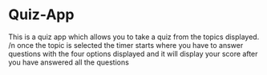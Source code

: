 # Quiz-App
This is a quiz app which allows you to take a quiz from the topics displayed. /n once the topic is selected the timer starts where you have to answer questions with the four options displayed and it will display your score after you have answered all the questions
